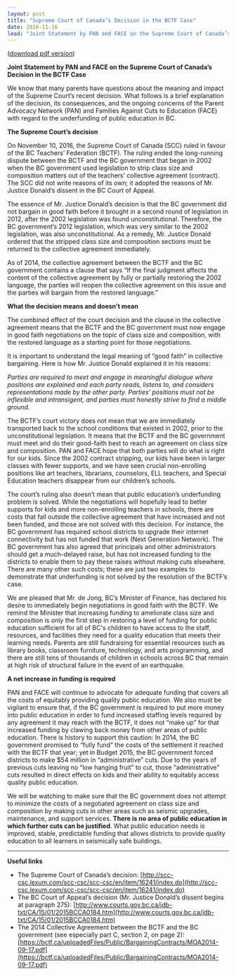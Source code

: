 ```yaml
---
layout: post
title: "Supreme Court of Canada’s Decision in the BCTF Case"
date: 2016-11-16
lead: "Joint Statement by PAN and FACE on the Supreme Court of Canada’s Decision in the BCTF Case"
---
```


([download pdf version](/downloads/sccruling-pan-face-reaction-final_formatted.pdf))

**Joint Statement by PAN and FACE on the Supreme Court of Canada’s Decision in the BCTF Case**

We know that many parents have questions about the meaning and impact of the Supreme Court’s recent decision. What follows is a brief explanation of the decision, its consequences, and the ongoing concerns of the Parent Advocacy Network (PAN) and Families Against Cuts to Education (FACE) with regard to the underfunding of public education in BC.
 
**The Supreme Court’s decision**

On November 10, 2016, the Supreme Court of Canada (SCC) ruled in favour of the BC Teachers’ Federation (BCTF). The ruling ended the long-running dispute between the BCTF and the BC government that began in 2002 when the BC government used legislation to strip class size and composition matters out of the teachers’ collective agreement (contract). The SCC did not write reasons of its own; it adopted the reasons of Mr. Justice Donald’s dissent in the BC Court of Appeal.
 
The essence of Mr. Justice Donald’s decision is that the BC government did not bargain in good faith before it brought in a second round of legislation in 2012, after the 2002 legislation was found unconstitutional. Therefore, the BC government’s 2012 legislation, which was very similar to the 2002 legislation, was also unconstitutional. As a remedy, Mr. Justice Donald ordered that the stripped class size and composition sections must be returned to the collective agreement immediately.
 
As of 2014, the collective agreement between the BCTF and the BC government contains a clause that says “If the final judgment affects the content of the collective agreement by fully or partially restoring the 2002 language, the parties will reopen the collective agreement on this issue and the parties will bargain from the restored language.”
 
**What the decision means and doesn’t mean**

The combined effect of the court decision and the clause in the collective agreement means that the BCTF and the BC government must now engage in good faith negotiations on the topic of class size and composition, with the restored language as a starting point for those negotiations.
  
It is important to understand the legal meaning of “good faith” in collective bargaining. Here is how Mr. Justice Donald explained it in his reasons:
 
*Parties are required to meet and engage in meaningful dialogue where positions are explained and each party reads, listens to, and considers representations made by the other party. Parties’ positions must not be inflexible and intransigent, and parties must honestly strive to find a middle ground.*
 
The BCTF’s court victory does not mean that we are immediately transported back to the school conditions that existed in 2002, prior to the unconstitutional legislation. It means that the BCTF and the BC government must meet and do their good-faith best to reach an agreement on class size and composition. PAN and FACE hope that both parties will do what is right for our kids. Since the 2002 contract stripping, our kids have been in larger classes with fewer supports, and we have seen crucial non-enrolling positions like art teachers, librarians, counselors, ELL teachers, and Special Education teachers disappear from our children’s schools.
 
The court’s ruling also doesn’t mean that public education’s underfunding problem is solved. While the negotiations will hopefully lead to better supports for kids and more non-enrolling teachers in schools, there are costs that fall outside the collective agreement that have increased and not been funded, and those are not solved with this decision. For instance, the BC government has required school districts to upgrade their internet connectivity but has not funded that work (Next Generation Network). The BC government has also agreed that principals and other administrators should get a much-delayed raise, but has not increased funding to the districts to enable them to pay these raises without making cuts elsewhere. There are many other such costs; these are just two examples to demonstrate that underfunding is not solved by the resolution of the BCTF’s case.
 
We are pleased that Mr. de Jong, BC’s Minister of Finance, has declared his desire to immediately begin negotiations in good faith with the BCTF. We remind the Minister that increasing funding to ameliorate class size and composition is only the first step in restoring a level of funding for public education sufficient for all of BC's children to have access to the staff, resources, and facilities they need for a quality education that meets their learning needs. Parents are still fundraising for essential resources such as library books, classroom furniture, technology, and arts programming, and there are still tens of thousands of children in schools across BC that remain at high risk of structural failure in the event of an earthquake.
 
**A net increase in funding is required**

PAN and FACE will continue to advocate for adequate funding that covers all the costs of equitably providing quality public education. We also must be vigilant to ensure that, if the BC government is required to put more money into public education in order to fund increased staffing levels required by any agreement it may reach with the BCTF, it does not “make up” for that increased funding by clawing back money from other areas of public education. There is history to support this caution: In 2014, the BC government promised to “fully fund” the costs of the settlement it reached with the BCTF that year; yet in Budget 2015, the BC government forced districts to make $54 million in “administrative” cuts. Due to the years of previous cuts leaving no “low hanging fruit” to cut, those “administrative” cuts resulted in direct effects on kids and their ability to equitably access quality public education.
 
We will be watching to make sure that the BC government does not attempt to minimize the costs of a negotiated agreement on class size and composition by making cuts in other areas such as seismic upgrades, maintenance, and support services. **There is no area of public education in which further cuts can be justified**. What public education needs is improved, stable, predictable funding that allows districts to provide quality education to all learners in seismically safe buildings.

---

**Useful links**

* The Supreme Court of Canada’s decision: [http://scc-csc.lexum.com/scc-csc/scc-csc/en/item/16241/index.do](http://scc-csc.lexum.com/scc-csc/scc-csc/en/item/16241/index.do)
* The BC Court of Appeal’s decision (Mr. Justice Donald’s dissent begins at paragraph 275): [http://www.courts.gov.bc.ca/jdb-txt/CA/15/01/2015BCCA0184.htm](http://www.courts.gov.bc.ca/jdb-txt/CA/15/01/2015BCCA0184.htm)
* The 2014 Collective Agreement between the BCTF and the BC government (see especially part C, section 2, on page 2): [https://bctf.ca/uploadedFiles/Public/BargainingContracts/MOA2014-09-17.pdf](https://bctf.ca/uploadedFiles/Public/BargainingContracts/MOA2014-09-17.pdf)

